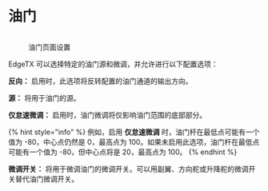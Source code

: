 # 油门

<figure><img src="https://edgetx-static.zkl2333.com/throttle.png" alt=""><figcaption><p>油门页面设置</p></figcaption></figure>

EdgeTX 可以选择特定的油门源和微调，并允许进行以下配置选项：

**反向：** 启用时，此选项将反转配置的油门通道的输出方向。

**源：** 将用于油门的源。&#x20;

**仅怠速微调：** 启用时，油门微调将仅影响油门范围的底部部分。&#x20;

{% hint style="info" %}
例如，启用 **仅怠速微调** 时，油门杆在最低点可能有一个值为 -80，中心点仍然是 0，最高点为 100。如果未启用此选项，油门杆在最低点可能有一个值为 -80，但中心点将是 20，最高点为 100。&#x20;
{% endhint %}

**微调开关：** 将用于微调油门的微调开关。可以用副翼、方向舵或升降舵的微调开关替代油门微调开关。